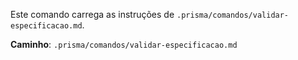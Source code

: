 Este comando carrega as instruções de `.prisma/comandos/validar-especificacao.md`.

**Caminho**: `.prisma/comandos/validar-especificacao.md`
